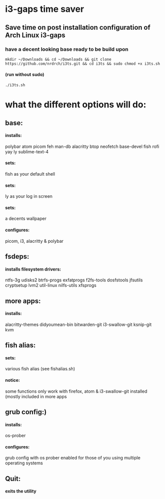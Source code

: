 # i3-gaps time saver
## Save time on post installation configuration of Arch Linux i3-gaps
### have a decent looking base ready to be build upon
```
mkdir ~/Downloads && cd ~/Downloads && git clone https://github.com/nrdrch/i3ts.git && cd i3ts && sudo chmod +x i3ts.sh
```
#### (run without sudo)
```
./i3ts.sh
```

# what the different options will do: 
## base: 
#### installs: 
polybar atom picom feh man-db alacritty btop neofetch base-devel fish rofi yay ly sublime-text-4
#### sets: 
fish as your default shell 
#### sets:
ly as your log in screen
#### sets:
a decents wallpaper
#### configures: 
picom, i3, alacritty & polybar
## fsdeps: 
#### installs filesystem drivers:
ntfs-3g udisks2 btrfs-progs exfatprogs f2fs-tools dosfstools jfsutils cryptsetup lvm2 util-linux nilfs-utils xfsprogs
## more apps: 
#### installs: 
alacritty-themes didyoumean-bin bitwarden-git i3-swallow-git ksnip-git kvm
## fish alias:
#### sets:
various fish alias (see fishalias.sh)
#### notice:
some functions only work with firefox, atom & i3-swallow-git installed (mostly included in more apps
## grub config:)
#### installs:
os-prober
#### configures:
grub config with os prober enabled for those of you using multiple operating systems
## Quit:
#### exits the utility
